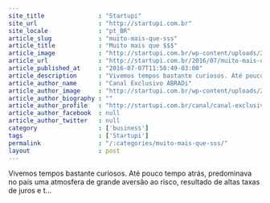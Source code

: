 ```yaml
---
site_title               : "Startupi"
site_url                 : "http://startupi.com.br"
site_locale              : "pt_BR"
article_slug             : "muito-mais-que-sss"
article_title            : "Muito mais que $$$"
article_image            : "http://startupi.com.br/wp-content/uploads/2016/07/Mais-870x250.png"
article_url              : "http://startupi.com.br/2016/07/muito-mais-que/"
article_published_at     : "2016-07-07T11:58:49-03:00"
article_description      : "Vivemos tempos bastante curiosos. Até pouco tempo atrás, predominava no país uma atmosfera de grande aversão ao risco, resultado de altas taxas de juros e t..."
article_author_name      : "Canal Exclusivo ABRADi"
article_author_image     : "http://startupi.com.br/wp-content/uploads/2015/09/Startupi_avatar_1442418768-170x170.jpg"
article_author_biography : ""
article_author_profile   : "http://startupi.com.br/canal/canal-exclusivo-abradi/"
article_author_facebook  : null
article_author_twitter   : null
category                 : ['business']
tags                     : ['Startupi']
permalink                : "/:categories/muito-mais-que-sss/"
layout                   : post
---
```


Vivemos tempos bastante curiosos. Até pouco tempo atrás, predominava no país uma atmosfera de grande aversão ao risco, resultado de altas taxas de juros e t...

